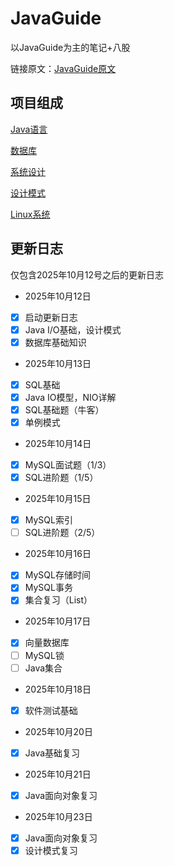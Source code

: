 # JavaGuide

以JavaGuide为主的笔记+八股

链接原文：[JavaGuide原文](https://javaguide.cn/)

## 项目组成

[Java语言](https://github.com/ycc250303/JavaGuide/tree/main/Java)

[数据库](https://github.com/ycc250303/JavaGuide/tree/main/%E6%95%B0%E6%8D%AE%E5%BA%93)

[系统设计](https://github.com/ycc250303/JavaGuide/tree/main/%E7%B3%BB%E7%BB%9F%E8%AE%BE%E8%AE%A1)

[设计模式](https://github.com/ycc250303/JavaGuide/tree/main/%E8%AE%BE%E8%AE%A1%E6%A8%A1%E5%BC%8F)

[Linux系统](https://github.com/ycc250303/JavaGuide/tree/main/Linux)

## 更新日志

仅包含2025年10月12号之后的更新日志

* 2025年10月12日

* [X] 启动更新日志
* [X] Java I/O基础，设计模式
* [X] 数据库基础知识

* 2025年10月13日

* [X] SQL基础
* [X] Java IO模型，NIO详解
* [X] SQL基础题（牛客）
* [X] 单例模式

* 2025年10月14日

* [X] MySQL面试题（1/3）
* [X] SQL进阶题（1/5）

* 2025年10月15日

* [X] MySQL索引
* [ ] SQL进阶题（2/5）

* 2025年10月16日

* [X] MySQL存储时间
* [X] MySQL事务
* [X] 集合复习（List）

* 2025年10月17日

* [X] 向量数据库
* [ ] MySQL锁
* [ ] Java集合

* 2025年10月18日

* [X] 软件测试基础

* 2025年10月20日

* [X] Java基础复习

* 2025年10月21日

* [X] Java面向对象复习

* 2025年10月23日

* [X] Java面向对象复习
* [X] 设计模式复习
